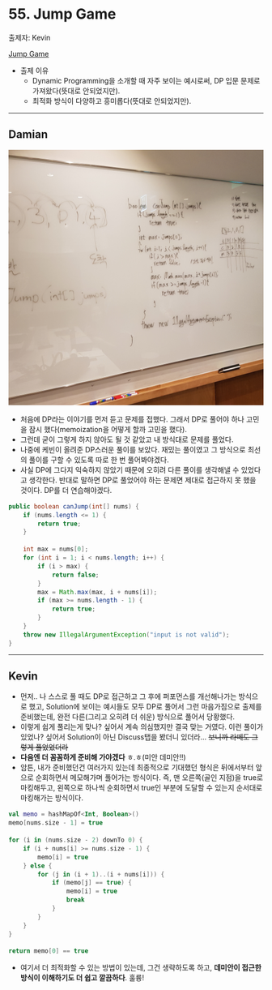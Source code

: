 # 55. Jump Game

출제자: Kevin

[Jump Game](https://leetcode.com/problems/jump-game/)

- 출제 이유
  - Dynamic Programming을 소개할 때 자주 보이는 예시로써, DP 입문 문제로 가져왔다(뜻대로 안되었지만).
  - 최적화 방식이 다양하고 흥미롭다(뜻대로 안되었지만).

---

## Damian
![](./images/20200202_55_damian.jpeg)

- 처음에 DP라는 이야기를 먼저 듣고 문제를 접했다. 그래서 DP로 풀어야 하나 고민을 잠시 했다(memoization을 어떻게 할까 고민을 했다).
- 그런데 굳이 그렇게 하지 않아도 될 것 같았고 내 방식대로 문제를 풀었다.
- 나중에 케빈이 올려준 DP스러운 풀이를 보았다. 재밌는 풀이였고 그 방식으로 최선의 풀이를 구할 수 있도록 따로 한 번 풀어봐야겠다.
- 사실 DP에 그다지 익숙하지 않았기 때문에 오히려 다른 풀이를 생각해낼 수 있었다고 생각한다. 반대로 말하면 DP로 풀었어야 하는 문제면 제대로 접근하지 못 했을 것이다. DP를 더 연습해야겠다.

```java
public boolean canJump(int[] nums) {
    if (nums.length <= 1) {
        return true;
    }
    
    int max = nums[0];
    for (int i = 1; i < nums.length; i++) {
        if (i > max) {
            return false;
        }
        max = Math.max(max, i + nums[i]);
        if (max >= nums.length - 1) {
            return true;
        }
    }
    throw new IllegalArgumentException("input is not valid");
}
```

---

## Kevin

- 먼저.. 나 스스로 풀 때도 DP로 접근하고 그 후에 퍼포먼스를 개선해나가는 방식으로 했고, Solution에 보이는 예시들도 모두 DP로 풀어서 그런 마음가짐으로 출제를 준비했는데, 완전 다른(그리고 오히려 더 쉬운) 방식으로 풀어서 당황했다.
- 이렇게 쉽게 풀리는게 맞나? 싶어서 계속 의심했지만 결국 맞는 거였다. 이런 풀이가 있었나? 싶어서 Solution이 아닌 Discuss탭을 봤더니 있더라... ~~보니까 라떼도 그렇게 풀었었더라~~
- **다음엔 더 꼼꼼하게 준비해 가야겠다** ㅎ.ㅎ(미안 데미안!!)
- 암튼, 내가 준비했던건 여러가지 있는데 최종적으로 기대했던 형식은 뒤에서부터 앞으로 순회하면서 메모해가며 풀어가는 방식이다. 즉, 맨 오른쪽(골인 지점)을 true로 마킹해두고, 왼쪽으로 하나씩 순회하면서 true인 부분에 도달할 수 있는지 순서대로 마킹해가는 방식이다.

```kotlin
val memo = hashMapOf<Int, Boolean>()
memo[nums.size - 1] = true

for (i in (nums.size - 2) downTo 0) {
    if (i + nums[i] >= nums.size - 1) {
        memo[i] = true
    } else {
        for (j in (i + 1)..(i + nums[i])) {
            if (memo[j] == true) {
                memo[i] = true
                break
            }
        }
    }
}

return memo[0] == true
```

- 여기서 더 최적화할 수 있는 방법이 있는데, 그건 생략하도록 하고, **데미안이 접근한 방식이 이해하기도 더 쉽고 깔끔하다**. 훌륭!
